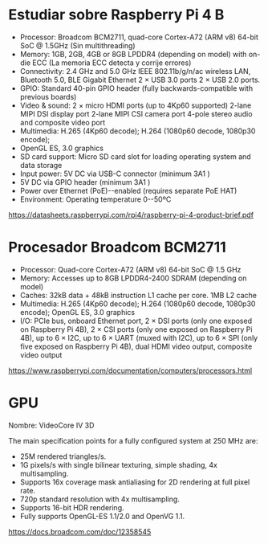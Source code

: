 # Estudiar sobre Raspberry Pi 4 B

-   Processor: Broadcom BCM2711, quad-core Cortex-A72 (ARM v8) 64-bit
    SoC @ 1.5GHz (Sin multithreading)
-   Memory: 1GB, 2GB, 4GB or 8GB LPDDR4 (depending on model) with on-die
    ECC (La memoria ECC detecta y corrije errores)
-   Connectivity: 2.4 GHz and 5.0 GHz IEEE 802.11b/g/n/ac wireless LAN,
    Bluetooth 5.0, BLE Gigabit Ethernet 2 × USB 3.0 ports 2 × USB 2.0
    ports.
-   GPIO: Standard 40-pin GPIO header (fully backwards-compatible with
    previous boards)
-   Video & sound: 2 × micro HDMI ports (up to 4Kp60 supported) 2-lane
    MIPI DSI display port 2-lane MIPI CSI camera port 4-pole stereo
    audio and composite video port
-   Multimedia: H.265 (4Kp60 decode); H.264 (1080p60 decode, 1080p30 encode);
-   OpenGL ES, 3.0 graphics
-   SD card support: Micro SD card slot for loading operating system and
    data storage
-   Input power: 5V DC via USB-C connector (minimum 3A1 )
-   5V DC via GPIO header (minimum 3A1 )
-   Power over Ethernet (PoE)--enabled (requires separate PoE HAT)
-   Environment: Operating temperature 0--50ºC

<https://datasheets.raspberrypi.com/rpi4/raspberry-pi-4-product-brief.pdf>

# Procesador Broadcom BCM2711

-   Processor: Quad-core Cortex-A72 (ARM v8) 64-bit SoC @ 1.5 GHz
-   Memory: Accesses up to 8GB LPDDR4-2400 SDRAM (depending on model)
-   Caches: 32kB data + 48kB instruction L1 cache per core. 1MB L2 cache
-   Multimedia: H.265 (4Kp60 decode); H.264 (1080p60 decode, 1080p30
    encode); OpenGL ES, 3.0 graphics
-   I/O: PCIe bus, onboard Ethernet port, 2 × DSI ports (only one
    exposed on Raspberry Pi 4B), 2 × CSI ports (only one exposed on
    Raspberry Pi 4B), up to 6 × I2C, up to 6 × UART (muxed with I2C), up
    to 6 × SPI (only five exposed on Raspberry Pi 4B), dual HDMI video
    output, composite video output

<https://www.raspberrypi.com/documentation/computers/processors.html>

# GPU

Nombre: VideoCore IV 3D

The main specification points for a fully configured system at 250 MHz
are:

-   25M rendered triangles/s.
-   1G pixels/s with single bilinear texturing, simple shading, 4x
    multisampling.
-   Supports 16x coverage mask antialiasing for 2D rendering at full
    pixel rate.
-   720p standard resolution with 4x multisampling.
-   Supports 16-bit HDR rendering.
-   Fully supports OpenGL-ES 1.1/2.0 and OpenVG 1.1.

<https://docs.broadcom.com/doc/12358545>
